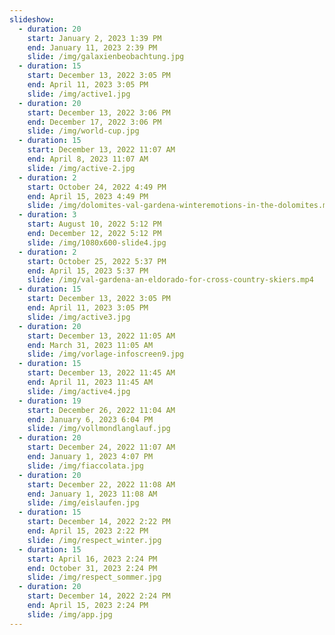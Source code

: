```yaml
---
slideshow:
  - duration: 20
    start: January 2, 2023 1:39 PM
    end: January 11, 2023 2:39 PM
    slide: /img/galaxienbeobachtung.jpg
  - duration: 15
    start: December 13, 2022 3:05 PM
    end: April 11, 2023 3:05 PM
    slide: /img/active1.jpg
  - duration: 20
    start: December 13, 2022 3:06 PM
    end: December 17, 2022 3:06 PM
    slide: /img/world-cup.jpg
  - duration: 15
    start: December 13, 2022 11:07 AM
    end: April 8, 2023 11:07 AM
    slide: /img/active-2.jpg
  - duration: 2
    start: October 24, 2022 4:49 PM
    end: April 15, 2023 4:49 PM
    slide: /img/dolomites-val-gardena-winteremotions-in-the-dolomites.mp4
  - duration: 3
    start: August 10, 2022 5:12 PM
    end: December 12, 2022 5:12 PM
    slide: /img/1080x600-slide4.jpg
  - duration: 2
    start: October 25, 2022 5:37 PM
    end: April 15, 2023 5:37 PM
    slide: /img/val-gardena-an-eldorado-for-cross-country-skiers.mp4
  - duration: 15
    start: December 13, 2022 3:05 PM
    end: April 11, 2023 3:05 PM
    slide: /img/active3.jpg
  - duration: 20
    start: December 13, 2022 11:05 AM
    end: March 31, 2023 11:05 AM
    slide: /img/vorlage-infoscreen9.jpg
  - duration: 15
    start: December 13, 2022 11:45 AM
    end: April 11, 2023 11:45 AM
    slide: /img/active4.jpg
  - duration: 19
    start: December 26, 2022 11:04 AM
    end: January 6, 2023 6:04 PM
    slide: /img/vollmondlanglauf.jpg
  - duration: 20
    start: December 24, 2022 11:07 AM
    end: January 1, 2023 4:07 PM
    slide: /img/fiaccolata.jpg
  - duration: 20
    start: December 22, 2022 11:08 AM
    end: January 1, 2023 11:08 AM
    slide: /img/eislaufen.jpg
  - duration: 15
    start: December 14, 2022 2:22 PM
    end: April 15, 2023 2:22 PM
    slide: /img/respect_winter.jpg
  - duration: 15
    start: April 16, 2023 2:24 PM
    end: October 31, 2023 2:24 PM
    slide: /img/respect_sommer.jpg
  - duration: 20
    start: December 14, 2022 2:24 PM
    end: April 15, 2023 2:24 PM
    slide: /img/app.jpg
---
```

